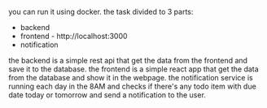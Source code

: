 you can run it using docker.
the task divided to 3 parts:
- backend
- frontend - http://localhost:3000
- notification

the backend is a simple rest api that get the data from the frontend and save it to the database.
the frontend is a simple react app that get the data from the database and show it in the webpage.
the notification service is running each day in the 8AM and checks if there's any todo item with due date today or tomorrow and send a notification to the user.